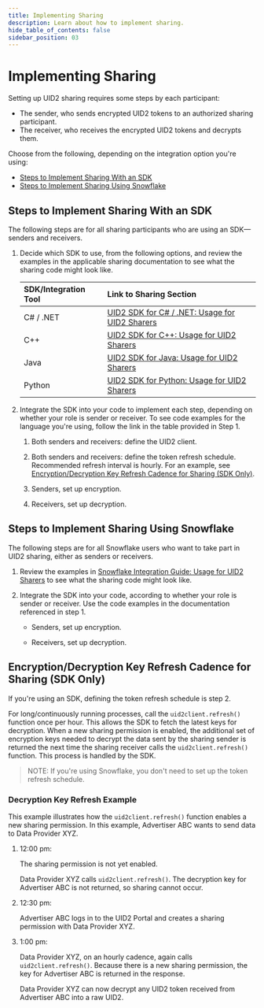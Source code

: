 ```yaml
---
title: Implementing Sharing
description: Learn about how to implement sharing.
hide_table_of_contents: false
sidebar_position: 03
---
```


# Implementing Sharing

<!-- This page provides information about sharing UID2s: what sharing means, who you can share with, the benefits of sharing, how to set up and manage your sharing permissions, and lots more! Use sharing permissions to expand your reach and help your business to prosper. -->

<!-- It includes the following:

- [Steps to Implement Sharing With an SDK](#steps-to-implement-sharing-with-an-sdk)
- [Steps to Implement Sharing Using Snowflake](#steps-to-implement-sharing-using-snowflake) 
- [Encryption/Decryption Key Refresh Cadence for Sharing (SDK Only)](#encryptiondecryption-key-refresh-cadence-for-sharing-sdk-only) -->

Setting up UID2 sharing requires some steps by each participant:
- The sender, who sends encrypted UID2 tokens to an authorized sharing participant.
- The receiver, who receives the encrypted UID2 tokens and decrypts them.

Choose from the following, depending on the integration option you're using:

- [Steps to Implement Sharing With an SDK](#steps-to-implement-sharing-with-an-sdk)
- [Steps to Implement Sharing Using Snowflake](#steps-to-implement-sharing-using-snowflake)

## Steps to Implement Sharing With an SDK

The following steps are for all sharing participants who are using an SDK&#8212;senders and receivers.

1. Decide which SDK to use, from the following options, and review the examples in the applicable sharing documentation to see what the sharing code might look like.

   | SDK/Integration Tool | Link to Sharing Section |
   | :--- | :--- | 
   | C# / .NET | [UID2 SDK for C# / .NET: Usage for UID2 Sharers](../sdks/uid2-sdk-ref-csharp-dotnet.md#usage-for-uid2-sharers) |
   | C++ | [UID2 SDK for C++: Usage for UID2 Sharers](../sdks/uid2-sdk-ref-cplusplus.md#usage-for-uid2-sharers) |
   | Java | [UID2 SDK for Java: Usage for UID2 Sharers](../sdks/uid2-sdk-ref-java.md#usage-for-uid2-sharers) |
   | Python | [UID2 SDK for Python: Usage for UID2 Sharers](../sdks/uid2-sdk-ref-python.md#usage-for-uid2-sharers) |

2. Integrate the SDK into your code to implement each step, depending on whether your role is sender or receiver. To see code examples for the language you're using, follow the link in the table provided in Step 1.
   1. Both senders and receivers: define the UID2 client.
   
   2. Both senders and receivers: define the token refresh schedule. Recommended refresh interval is hourly. For an example, see [Encryption/Decryption Key Refresh Cadence for Sharing (SDK Only)](#encryptiondecryption-key-refresh-cadence-for-sharing-sdk-only).

   3. Senders, set up encryption.

   4. Receivers, set up decryption.

## Steps to Implement Sharing Using Snowflake

The following steps are for all Snowflake users who want to take part in UID2 sharing, either as senders or receivers.

1. Review the examples in [Snowflake Integration Guide: Usage for UID2 Sharers](../guides/snowflake_integration.md#usage-for-uid2-sharers) to see what the sharing code might look like.

2. Integrate the SDK into your code, according to whether your role is sender or receiver. Use the code examples in the documentation referenced in step 1.

   - Senders, set up encryption.

   - Receivers, set up decryption.

## Encryption/Decryption Key Refresh Cadence for Sharing (SDK Only)

If you're using an SDK, defining the token refresh schedule is step 2.

For long/continuously running processes, call the `uid2client.refresh()` function once per hour. This allows the SDK to fetch the latest keys for decryption. When a new sharing permission is enabled, the additional set of encryption keys needed to decrypt the data sent by the sharing sender is returned the next time the sharing receiver calls the `uid2client.refresh()` function. This process is handled by the SDK.

>NOTE: If you're using Snowflake, you don't need to set up the token refresh schedule.

### Decryption Key Refresh Example

This example illustrates how the `uid2client.refresh()` function enables a new sharing permission. In this example, Advertiser ABC wants to send data to Data Provider XYZ.

1. 12:00 pm:

   The sharing permission is not yet enabled.

   Data Provider XYZ calls `uid2client.refresh()`. The decryption key for Advertiser ABC is not returned, so sharing cannot occur.

2. 12:30 pm:

   Advertiser ABC logs in to the UID2 Portal and creates a sharing permission with Data Provider XYZ.

3. 1:00 pm:

   Data Provider XYZ, on an hourly cadence, again calls `uid2client.refresh()`. Because there is a new sharing permission, the key for Advertiser ABC is returned in the response.

   Data Provider XYZ can now decrypt any UID2 token received from Advertiser ABC into a raw UID2.
